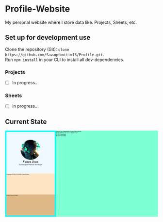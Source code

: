 # Profile-Website
My personal website where I store data like: Projects, Sheets, etc.

## Set up for development use
Clone the repository (Git): `clone https://github.com/Savageboitim13/Profile.git`. <br>
Run `npm install` in your CLI to install all dev-dependencies.

### Projects
- [ ] In progress...

### Sheets
- [ ] In progress...


## Current State
![StateOfWebsite](./src/img/state-of-work.png)
